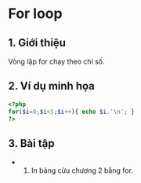 # For loop

## 1. Giới thiệu
Vòng lặp for chạy theo chỉ số.

## 2. Ví dụ minh họa

```php
<?php
for($i=0;$i<5;$i++){ echo $i.'\n'; }
?>
```

## 3. Bài tập
- 1. In bảng cửu chương 2 bằng for.

